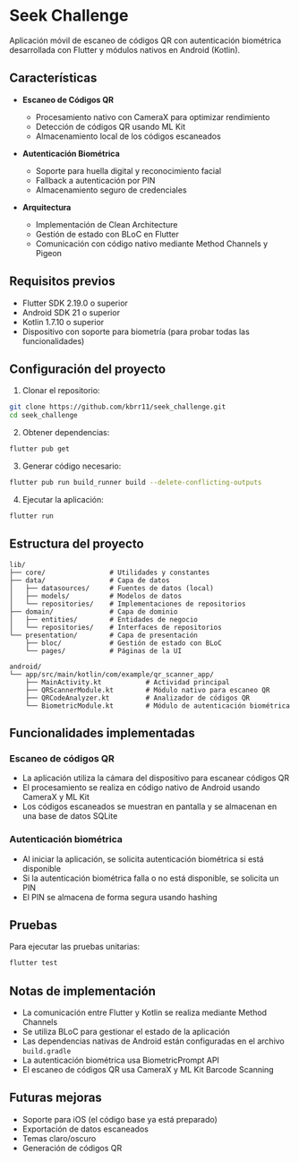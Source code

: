 # Seek Challenge

Aplicación móvil de escaneo de códigos QR con autenticación biométrica desarrollada con Flutter y módulos nativos en Android (Kotlin).

## Características

- **Escaneo de Códigos QR**
  - Procesamiento nativo con CameraX para optimizar rendimiento
  - Detección de códigos QR usando ML Kit
  - Almacenamiento local de los códigos escaneados

- **Autenticación Biométrica**
  - Soporte para huella digital y reconocimiento facial
  - Fallback a autenticación por PIN
  - Almacenamiento seguro de credenciales

- **Arquitectura**
  - Implementación de Clean Architecture
  - Gestión de estado con BLoC en Flutter
  - Comunicación con código nativo mediante Method Channels y Pigeon

## Requisitos previos

- Flutter SDK 2.19.0 o superior
- Android SDK 21 o superior
- Kotlin 1.7.10 o superior
- Dispositivo con soporte para biometría (para probar todas las funcionalidades)

## Configuración del proyecto

1. Clonar el repositorio:
```bash
git clone https://github.com/kbrr11/seek_challenge.git
cd seek_challenge
```

2. Obtener dependencias:
```bash
flutter pub get
```

3. Generar código necesario:
```bash
flutter pub run build_runner build --delete-conflicting-outputs
```

4. Ejecutar la aplicación:
```bash
flutter run
```

## Estructura del proyecto

```
lib/
├── core/                # Utilidades y constantes
├── data/                # Capa de datos
│   ├── datasources/     # Fuentes de datos (local)
│   ├── models/          # Modelos de datos
│   └── repositories/    # Implementaciones de repositorios
├── domain/              # Capa de dominio
│   ├── entities/        # Entidades de negocio
│   └── repositories/    # Interfaces de repositorios
└── presentation/        # Capa de presentación
    ├── bloc/            # Gestión de estado con BLoC
    └── pages/           # Páginas de la UI

android/
└── app/src/main/kotlin/com/example/qr_scanner_app/
    ├── MainActivity.kt           # Actividad principal
    ├── QRScannerModule.kt        # Módulo nativo para escaneo QR
    ├── QRCodeAnalyzer.kt         # Analizador de códigos QR
    └── BiometricModule.kt        # Módulo de autenticación biométrica
```

## Funcionalidades implementadas

### Escaneo de códigos QR
- La aplicación utiliza la cámara del dispositivo para escanear códigos QR
- El procesamiento se realiza en código nativo de Android usando CameraX y ML Kit
- Los códigos escaneados se muestran en pantalla y se almacenan en una base de datos SQLite

### Autenticación biométrica
- Al iniciar la aplicación, se solicita autenticación biométrica si está disponible
- Si la autenticación biométrica falla o no está disponible, se solicita un PIN
- El PIN se almacena de forma segura usando hashing

## Pruebas

Para ejecutar las pruebas unitarias:
```bash
flutter test
```

## Notas de implementación

- La comunicación entre Flutter y Kotlin se realiza mediante Method Channels
- Se utiliza BLoC para gestionar el estado de la aplicación
- Las dependencias nativas de Android están configuradas en el archivo `build.gradle`
- La autenticación biométrica usa BiometricPrompt API
- El escaneo de códigos QR usa CameraX y ML Kit Barcode Scanning

## Futuras mejoras
- Soporte para iOS (el código base ya está preparado)
- Exportación de datos escaneados
- Temas claro/oscuro
- Generación de códigos QR